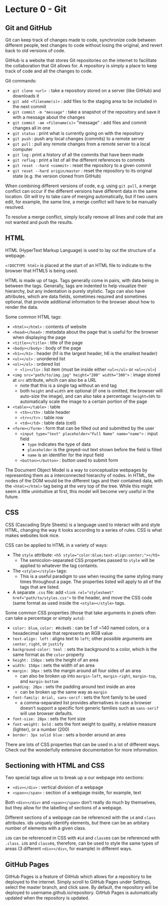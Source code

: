 # Lecture 0 - Git

## Git and GitHub
Git can keep track of changes made to code, synchronize code between different people, test changes to code without losing the original, and revert back to old versions of code.

GitHub is a website that stores Git repositories on the internet to facilitate the collaboration that Git allows for. A repository is simply a place to keep track of code and all the changes to code.

Git commands:
- `git clone <url> `: take a repository stored on a server (like GitHub) and downloads it
- `git add <filename(s)>` : add files to the staging area to be included in the next commit
- `git commit -m "message"` : take a snapshot of the repository and save it with a message about the changes
- `git commit -am <filename(s)>` "message" : add files and commit changes all in one
- `git status` : print what is currently going on with the repository
- `git push` : push any local changes (commits) to a remote server
- `git pull` : pull any remote changes from a remote server to a local computer
- `git log` : print a history of all the commits that have been made
- `git reflog` : print a list of all the different references to commits
- `git reset --hard <commit>` : reset the repository to a given commit
- `git reset --hard origin/master` : reset the repository to its original state (e.g. the version cloned from GitHub)

When combining different versions of code, e.g. using `git pull`, a merge conflict can occur if the different versions have different data in the same location. Git will try to take care of merging automatically, but if two users edit, for example, the same line, a merge conflict will have to be manually resolved.

To resolve a merge conflict, simply locally remove all lines and code that are not wanted and push the results.

## HTML
HTML (HyperText Markup Language) is used to lay out the structure of a webpage.

`<!DOCTYPE html>` is placed at the start of an HTML file to indicate to the browser that HTML5 is being used.

HTML is made up of tags. Tags generally come in pairs, with data being in between the tags. Generally, tags are indented to help visualize their hierarchy, but any indentation is purely stylistic. Tags can also have attributes, which are data fields, sometimes required and sometimes optional, that provide additional information to the browser about how to render the data.

Some common HTML tags:
- `<html></html>` : contents of website
- `<head></head>` : metadata about the page that is useful for the browser when displaying the page
- `<title></title>` : title of the page
- `<body></body>` : body of the page
- `<h1></h1>` : header (h1 is the largest header, h6 is the smallest header)
- `<ul></ul>` : unordered list
- `<ol></ol>` : ordered list
    * `<li></li>` : list item (must be inside either `<ul></ul>` or `<ol></ol>`)
- `<img src="path/to/img.jpg" height="200" width="300">` : image stored at `src` attribute, whcih can also be a URL
    * note that this is a single tag without an end tag
    * both `height` and `width` are optional (if one is omitted, the browser will auto-size the image), and can also take a percentage: `height=50%` to automatically scale the image to a certain portion of the page
- `<table></table>` : table
    * `<th></th>` : table header
    * `<tr></tr>` : table row
    * `<td></td>` : table data (cell)
- `<form></form>` : form that can be filled out and submitted by the user
    * `<input type="text" placeholder="Full Name" name="name">` : input field
        + `type` indicates the type of data
        + `placeholder` is the greyed-out text shown before the field is filled
        + `name` is an identifier for the input field
    * `<button></button>` : button used to submit form

The Document Object Model is a way to conceptualize webpages by representing them as a interconnected hierarchy of nodes. In HTML, the nodes of the DOM would be the different tags and their contained data, with the `<html></html>` tag being at the very top of the tree. While this might seem a little unintuitive at first, this model will become very useful in the future.

## CSS
CSS (Cascading Style Sheets) is a language used to interact with and style HTML, changing the way it looks according to a series of rules. CSS is what makes websites look nice.

CSS can be applied to HTML in a variety of ways:
- The `style` attribute: `<h5 style="color:blue;text-align:center;"></h5>`
    * The semicolon-separated CSS properties passed to `style` will be applied to whatever the tag containts.
- The `<style></style>` tags:
    * This is a useful paradigm to use when reusing the same styling many times throughout a page. The properties listed will apply to all of the tags that are listed.
- A separate `.css` file: add `<link rel="stylesheet" href="path/to/styles.css">` to the header, and move the CSS code (same format as used inside the `<style></style>` tags.

Some common CSS properties (those that take arguments in pixels often can take a percentage or simply `auto`):
- `color: blue`, `color: #0c8e05` : can be 1 of ~140 named colors, or a hexadecimal value that represents an RGB value
- `text-align: left` : aligns text to `left`; other possible arguments are `center`, `right`, or `justify`
- `background-color: teal `: sets the background to a color, which is the same format as the `color` property
- `height: 150px` : sets the height of an area
- `width: 150px` : sets the width of an area
- `margin: 30px` : sets the margin around all four sides of an area
    * can also be broken up into `margin-left`, `margin-right`, `margin-top`, and `margin-bottom`
- `padding: 20px` : sets the padding around text inside an area
    * can be broken up the same way as `margin`
- `font-family: Arial, sans-serif` : sets the font family to be used
    * a comma-separated list provides alternatives in case a browser doesn’t support a specific font generic families such as `sans-serif` will use browser defaults.
- `font-size: 28px` : sets the font size
- `font-weight: bold` : sets the font weight to quality, a relative measure (lighter), or a number (200)
- `border: 3px solid blue` : sets a border around an area

There are lots of CSS properties that can be used in a lot of different ways. Check out the wonderfully extensive documentation for more information.

## Sectioning with HTML and CSS
Two special tags allow us to break up a our webpage into sections:
- `<div></div>` : vertical division of a webpage
- `<span></span>` : section of a webpage inside, for example, text

Both `<div></div>` and `<span></span>` don’t really do much by themselves, but they allow for the labelling of sections of a webpage.

Different sections of a webpage can be referenced with the `id` and `class` attributes. ids uniquely identify elements, but there can be an arbitary number of elements with a given class.

`id`s can be referenced in CSS with `#id` and `class`es can be referenced with `.class`. `id`s and `class`es, therefore, can be used to style the same types of areas (3 different `<div></div>`, for example) in different ways.

## GitHub Pages
GitHub Pages is a feature of GitHub which allows for a repository to be deployed to the internet. Simply scroll to GitHub Pages under Settings, select the master branch, and click save. By default, the repository will be deployed to username.github.io/repository. GitHub Pages is automatically updated when the repository is updated.